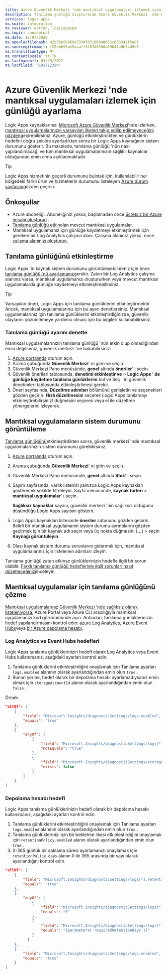 ```yaml
---
title: Azure Güvenlik Merkezi 'nde mantıksal uygulamaları izlemek için günlüğü ayarlama
description: Tanılama günlüğü oluşturarak Azure Güvenlik Merkezi 'nde Logic Apps kaynaklarınızın sistem durumunu izleyin.
services: logic-apps
ms.suite: integration
ms.reviewer: estfan, logicappspm
ms.topic: conceptual
ms.date: 12/07/2020
ms.openlocfilehash: 42b33a5b96de7334f8310b040052c633342f5e05
ms.sourcegitcommit: f28ebb95ae9aaaff3f87d8388a09b41e0b3445b5
ms.translationtype: MT
ms.contentlocale: tr-TR
ms.lasthandoff: 03/29/2021
ms.locfileid: "101712394"
---
```

# <a name="set-up-logging-to-monitor-logic-apps-in-azure-security-center"></a>Azure Güvenlik Merkezi 'nde mantıksal uygulamaları izlemek için günlüğü ayarlama

Logic Apps kaynaklarınızı [Microsoft Azure Güvenlik Merkezi](../security-center/security-center-introduction.md)'nde izlerken, [mantıksal uygulamalarınızın varsayılan ilkeleri takip edilip edilmeyeceğini gözden](#view-logic-apps-health-status)geçirebilirsiniz. Azure, günlüğü etkinleştirdikten ve günlüklerin hedefini doğru şekilde ayarladıktan sonra bir Logic Apps kaynağının sistem durumunu gösterir. Bu makalede, tanılama günlüğü 'nün nasıl yapılandırılacağı ve tüm mantıksal uygulamalarınızın sağlıklı kaynaklar olduğundan emin olma açıklanmaktadır.

> [!TIP]
> Logic Apps hizmetinin geçerli durumunu bulmak için, kullanılabilir her bölgedeki farklı ürün ve hizmetlerin durumunu listeleyen [Azure durum sayfasını](https://status.azure.com/)gözden geçirin.

## <a name="prerequisites"></a>Önkoşullar

* Azure aboneliği. Aboneliğiniz yoksa, başlamadan önce [ücretsiz bir Azure hesabı oluşturun](https://azure.microsoft.com/free/) .
* [Tanılama günlüğü etkin](#enable-diagnostic-logging)olan mevcut mantıksal uygulamalar.
* Mantıksal uygulamanız için günlüğe kaydetmeyi etkinleştirmek için gereken bir Log Analytics çalışma alanı. Çalışma alanınız yoksa, önce [çalışma alanınızı oluşturun](../azure-monitor/logs/quick-create-workspace.md).

## <a name="enable-diagnostic-logging"></a>Tanılama günlüğünü etkinleştirme

Logic Apps 'in kaynak sistem durumunu görüntüleyebilmeniz için önce [tanılama günlüğü 'nü ayarlamanız](monitor-logic-apps-log-analytics.md)gerekir. Zaten bir Log Analytics çalışma alanınız varsa, mantıksal uygulamanızı oluştururken veya mevcut mantıksal uygulamalarda günlüğe kaydetmeyi etkinleştirebilirsiniz.

> [!TIP]
> Varsayılan öneri, Logic Apps için tanılama günlüklerini etkinleştirmektir. Ancak, mantıksal uygulamalarınız için bu ayarı denetlersiniz. Mantıksal uygulamalarınız için tanılama günlüklerini etkinleştirdiğinizde, güvenlik olaylarını çözümlemeye yardımcı olması için bu bilgileri kullanabilirsiniz.

### <a name="check-diagnostic-logging-setting"></a>Tanılama günlüğü ayarını denetle

Mantıksal uygulamalarınızın tanılama günlüğü 'nün etkin olup olmadığından emin değilseniz, güvenlik merkezi 'ne bakabilirsiniz:

1. [Azure portalında](https://portal.azure.com) oturum açın.
1. Arama çubuğunda **Güvenlik Merkezi**' ni girin ve seçin.
1. Güvenlik Merkezi Pano menüsünde, **genel** altında **öneriler**' i seçin.
1. Güvenlik önerileri tablosunda, **denetimi etkinleştir ve** &gt; **Logic Apps ' de günlüğe kaydetme tanılama günlüklerini** bul ve Seç ' in güvenlik denetimleri tablosunda etkinleştirilmesi gerekir.
1. Öneri sayfasında, **Düzeltme adımları** bölümünü genişletin ve seçenekleri gözden geçirin. **Hızlı düzeltmesini** seçerek Logic Apps tanılamayı etkinleştirebilirsiniz! düğmesini seçerek veya el ile düzeltme yönergelerini izleyerek.

## <a name="view-logic-apps-health-status"></a>Mantıksal uygulamaların sistem durumunu görüntüleme

[Tanılama günlüğünü](#enable-diagnostic-logging)etkinleştirdikten sonra, güvenlik merkezi 'nde mantıksal uygulamalarınızın sistem durumunu görebilirsiniz.

1. [Azure portalında](https://portal.azure.com) oturum açın.
1. Arama çubuğunda **Güvenlik Merkezi**' ni girin ve seçin.
1. Güvenlik Merkezi Pano menüsünde, **genel** altında **Stok**' ı seçin.
1. Sayım sayfasında, varlık listenizi yalnızca Logic Apps kaynakları gösterecek şekilde filtreleyin. Sayfa menüsünde, **kaynak türleri** &gt; **mantıksal uygulamalar**' ı seçin.

   **Sağlıksız kaynaklar** sayacı, güvenlik merkezi 'nin sağlıksız olduğunu düşündüğü Logic Apps sayısını gösterir.
1.  Logic Apps kaynakları listesinde **öneriler** sütununu gözden geçirin. Belirli bir mantıksal uygulamanın sistem durumu ayrıntılarını gözden geçirmek için bir kaynak adı seçin veya üç nokta düğmesini (**...**) &gt; seçin **Kaynağı görüntüleyin**.
1.  Olası kaynak sistem durumu sorunlarını gidermek için, mantıksal uygulamalarınız için listelenen adımları izleyin.

Tanılama günlüğü zaten etkinse günlüklerinizin hedefle ilgili bir sorun olabilir. [Farklı tanılama günlüğü hedefleriyle ilgili sorunları nasıl düzelteceğinizi](#fix-diagnostic-logging-for-logic-apps)inceleyin.

## <a name="fix-diagnostic-logging-for-logic-apps"></a>Mantıksal uygulamalar için tanılama günlüğünü çözme

[Mantıksal uygulamalarınız Güvenlik Merkezi 'nde sağlıksız olarak listeleniyorsa](#view-logic-apps-health-status), Azure Portal veya Azure CLI aracılığıyla mantıksal uygulamanızı kod görünümünde açın. Ardından, tanılama günlüklerinizin hedef yapılandırmasını kontrol edin: [azure Log Analytics](#log-analytics-and-event-hubs-destinations), [Azure Event Hubs](#log-analytics-and-event-hubs-destinations)veya [bir Azure depolama hesabı](#storage-account-destination).

### <a name="log-analytics-and-event-hubs-destinations"></a>Log Analytics ve Event Hubs hedefleri

Logic Apps tanılama günlüklerinizin hedefi olarak Log Analytics veya Event Hubs kullanırsanız, aşağıdaki ayarları kontrol edin. 

1. Tanılama günlüklerini etkinleştirdiğini onaylamak için Tanılama ayarları `logs.enabled` alanının olarak ayarlandığından emin olun `true` . 
1. Bunun yerine, hedef olarak bir depolama hesabı ayarlamadıysanız emin olmak için `storageAccountId` alanın olarak ayarlandığından emin olun `false` .

Örnek:

```json
"allOf": [
    {
        "field": "Microsoft.Insights/diagnosticSettings/logs.enabled",
        "equals": "true"
    },
    {
        "anyOf": [
            {
                "field": "Microsoft.Insights/diagnosticSettings/logs[*].retentionPolicy.enabled",
                "notEquals": "true"
            },
            {
                "field": "Microsoft.Insights/diagnosticSettings/storageAccountId",
                "exists": false
            }
        ]
    }
] 
```

### <a name="storage-account-destination"></a>Depolama hesabı hedefi

Logic Apps tanılama günlüklerinizin hedefi olarak bir depolama hesabı kullanırsanız, aşağıdaki ayarları kontrol edin.

1. Tanılama günlüklerini etkinleştirdiğini onaylamak için Tanılama ayarları `logs.enabled` alanının olarak ayarlandığından emin olun `true` .
1. Tanılama günlüklerinizi için bir bekletme ilkesi etkinleştirdiğini onaylamak için `retentionPolicy.enabled` alanın olarak ayarlandığından emin olun `true` .
1. 0-365 günlük bir saklama süresi ayarlamanızı onaylamak için `retentionPolicy.days` alanın 0 ile 365 arasında bir sayı olarak ayarlandığını kontrol edin.

```json
"allOf": [
    {
        "field": "Microsoft.Insights/diagnosticSettings/logs[*].retentionPolicy.enabled",
        "equals": "true"
    },
    {
        "anyOf": [
            {
                "field": "Microsoft.Insights/diagnosticSettings/logs[*].retentionPolicy.days",
                "equals": "0"
            },
            {
                "field": "Microsoft.Insights/diagnosticSettings/logs[*].retentionPolicy.days",
                "equals": "[parameters('requiredRetentionDays')]"
            }
          ]
    },
    {
        "field": "Microsoft.Insights/diagnosticSettings/logs.enabled",
        "equals": "true"
    }
]
```